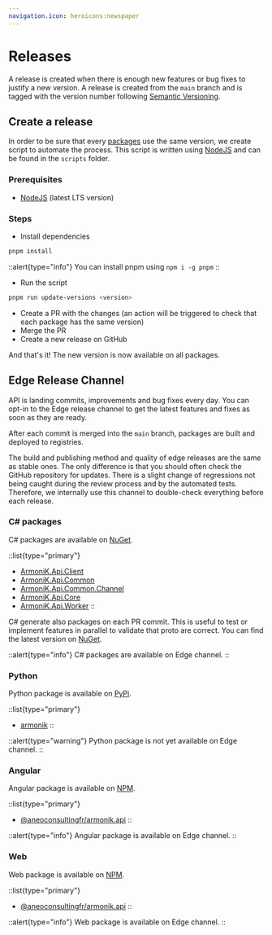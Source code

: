 ```yaml
---
navigation.icon: heroicons:newspaper
---
```


<!-- @case-police-ignore Api -->

# Releases

A release is created when there is enough new features or bug fixes to justify a new version. A release is created from the `main` branch and is tagged with the version number following [Semantic Versioning](https://semver.org/).

## Create a release

In order to be sure that every [packages](/guide/packages) use the same version, we create script to automate the process. This script is written using [NodeJS](https://nodejs.org/en/) and can be found in the `scripts` folder.

### Prerequisites

- [NodeJS](https://nodejs.org/en/) (latest LTS version)

### Steps

- Install dependencies

```bash
pnpm install
```

::alert{type="info"}
You can install pnpm using `npm i -g pnpm`
::

- Run the script

```bash
pnpm run update-versions <version>
```

- Create a PR with the changes (an action will be triggered to check that each package has the same version)
- Merge the PR
- Create a new release on GitHub

And that's it! The new version is now available on all packages.

## Edge Release Channel

API is landing commits, improvements and bug fixes every day. You can opt-in to the Edge release channel to get the latest features and fixes as soon as they are ready.

After each commit is merged into the `main` branch, packages are built and deployed to registries.

The build and publishing method and quality of edge releases are the same as stable ones. The only difference is that you should often check the GitHub repository for updates. There is a slight change of regressions not being caught during the review process and by the automated tests. Therefore, we internally use this channel to double-check everything before each release.

### C# packages

C# packages are available on [NuGet](https://www.nuget.org).

::list{type="primary"}
- [ArmoniK.Api.Client](https://www.nuget.org/packages/ArmoniK.Api.Client/)
- [ArmoniK.Api.Common](https://www.nuget.org/packages/ArmoniK.Api.Common/)
- [ArmoniK.Api.Common.Channel](https://www.nuget.org/packages/ArmoniK.Api.Common.Channel/)
- [ArmoniK.Api.Core](https://www.nuget.org/packages/ArmoniK.Api.Core/)
- [ArmoniK.Api.Worker](https://www.nuget.org/packages/ArmoniK.Api.Worker/)
::

C# generate also packages on each PR commit. This is useful to test or implement features in parallel to validate that proto are correct. You can find the latest version on [NuGet](https://www.nuget.org/profiles/ANEO).

::alert{type="info"}
C# packages are available on Edge channel.
::

### Python

Python package is available on [PyPi](https://pypi.org/).

::list{type="primary"}
- [armonik](https://pypi.org/project/armonik/)
::

::alert{type="warning"}
Python package is not yet available on Edge channel.
::

### Angular

Angular package is available on [NPM](https://www.npmjs.com).

::list{type="primary"}
- [@aneoconsultingfr/armonik.api](https://www.npmjs.com/package/@aneoconsultingfr/armonik.api.angular)
::

::alert{type="info"}
Angular package is available on Edge channel.
::

### Web

Web package is available on [NPM](https://www.npmjs.com).

::list{type="primary"}
- [@aneoconsultingfr/armonik.api](https://www.npmjs.com/package/@aneoconsultingfr/armonik.api)
::

::alert{type="info"}
Web package is available on Edge channel.
::
